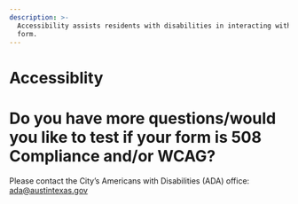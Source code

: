 ```yaml
---
description: >-
  Accessibility assists residents with disabilities in interacting with your
  form.
---
```


# Accessiblity

# **Do you have more questions/would you like to test if your form is  508 Compliance and/or WCAG?**

Please contact the City’s Americans with Disabilities \(ADA\) office: ada@austintexas.gov




